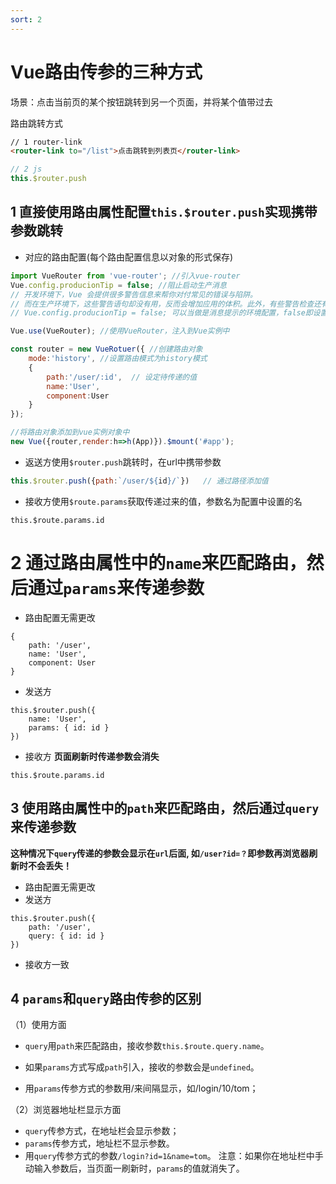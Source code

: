 ```yaml
---
sort: 2
---
```

# Vue路由传参的三种方式

场景：点击当前页的某个按钮跳转到另一个页面，并将某个值带过去

路由跳转方式

```html
// 1 router-link
<router-link to="/list">点击跳转到列表页</router-link>
```

```js
// 2 js
this.$router.push
```



## 1 直接使用路由属性配置`this.$router.push`实现携带参数跳转

* 对应的路由配置(每个路由配置信息以对象的形式保存)

```js
import VueRouter from 'vue-router'; //引入vue-router
Vue.config.producionTip = false; //阻止启动生产消息
// 开发环境下，Vue 会提供很多警告信息来帮你对付常见的错误与陷阱。
// 而在生产环境下，这些警告语句却没有用，反而会增加应用的体积。此外，有些警告检查还有一些小的运行时开销，这在生产环境模式下是可以避免的。
// Vue.config.producionTip = false; 可以当做是消息提示的环境配置，false即设置为开发环境下，true即生产环境下

Vue.use(VueRouter); //使用VueRouter，注入到Vue实例中

const router = new VueRotuer({ //创建路由对象
	mode:'history', //设置路由模式为history模式
	{
		path:'/user/:id',  // 设定待传递的值
		name:'User',
		component:User	
	}
});

//将路由对象添加到vue实例对象中
new Vue({router,render:h=>h(App)}).$mount('#app'); 

```

* 返送方使用`$router.push`跳转时，在url中携带参数

```js
this.$router.push({path:`/user/${id}/`})   // 通过路径添加值
```

* 接收方使用`$route.params`获取传递过来的值，参数名为配置中设置的名

```
this.$route.params.id  
```

# 2 通过路由属性中的`name`来匹配路由，然后通过`params`来传递参数

* 路由配置无需更改

```
{ 
    path: '/user', 
    name: 'User', 
    component: User 
}
```

* 发送方

```
this.$router.push({
    name: 'User',
    params: { id: id }
})
```

* 接收方 **页面刷新时传递参数会消失**

```
this.$route.params.id  
```

## 3 使用路由属性中的`path`来匹配路由，然后通过`query`来传递参数

**这种情况下`query`传递的参数会显示在`url`后面, 如`/user?id=？`即参数再浏览器刷新时不会丢失！**

* 路由配置无需更改
* 发送方

```
this.$router.push({
    path: '/user',
    query: { id: id }
})
```

* 接收方一致

## 4 `params`和`query`路由传参的区别
（1）使用方面

* `query`用`path`来匹配路由，接收参数`this.$route.query.name`。

* 如果`params`方式写成`path`引入，接收的参数会是`undefined`。
* 用`params`传参方式的参数用/来间隔显示，如/login/10/tom；

（2）浏览器地址栏显示方面

* `query`传参方式，在地址栏会显示参数；
* `params`传参方式，地址栏不显示参数。
* 用`query`传参方式的参数`/login?id=1&name=tom`。
  注意：如果你在地址栏中手动输入参数后，当页面一刷新时，`params`的值就消失了。